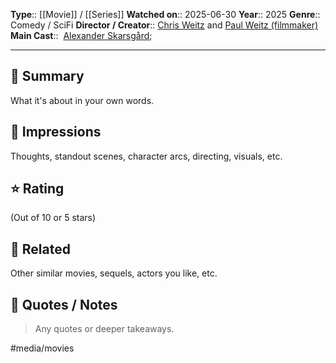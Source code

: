 **Type**:: [[Movie]] / [[Series]]
**Watched on**:: 2025-06-30
**Year**:: 2025
**Genre**:: Comedy / SciFi
**Director / Creator**:: [Chris Weitz](https://en.wikipedia.org/wiki/Chris_Weitz) and [Paul Weitz (filmmaker)](https://en.wikipedia.org/wiki/Paul_Weitz_\(filmmaker\))
**Main Cast**::  [Alexander Skarsgård](https://www.google.com/search?client=safari&sca_esv=45911bb8ff09c0be&rls=en&sxsrf=AE3TifOLT_5CT6vRWAT6oNCLYsc1BdmaBw:1751324643496&q=Alexander+Skarsg%C3%A5rd&stick=H4sIAAAAAAAAAONgVuLUz9U3MMrNzipaxCrimJNakZiXklqkEJydWFScfnhpUQoARli3-yQAAAA&sa=X&ved=2ahUKEwj294vaoJqOAxUvrpUCHT_PJU0QmxN6BAgbEAI);

---

## 📝 Summary
What it's about in your own words.

## 🎯 Impressions
Thoughts, standout scenes, character arcs, directing, visuals, etc.

## ⭐ Rating
(Out of 10 or 5 stars)

## 🔗 Related
Other similar movies, sequels, actors you like, etc.

## 🧠 Quotes / Notes
> Any quotes or deeper takeaways.

#media/movies